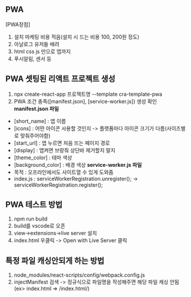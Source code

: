 ## PWA
[PWA장점]
1. 설치 마케팅 비용 적음(설치 시 드는 비용 100, 200원 정도)
2. 아날로그 유저들 배려
3. html css js 만으로 앱까지
4. 푸시알림, 센서 등

## PWA 셋팅된 리액트 프로젝트 생성
1. npx create-react-app 프로젝트명 --template cra-template-pwa
2. PWA 조건 충족([manifest.json], [service-worker.js]) 생성 확인
**manifest.json 파일**
- [short_name] : 앱 이름
- [icons] : 어떤 아이콘 사용할 것인지 -> 플랫폼마다 아이콘 크기가 다름(사이즈별로 맞춰주어야함)
- [start_url] : 앱 누르면 처음 뜨는 페이지 경로
- [display] : 앱켜면 브랑줘 상단바 제거할지 말지
- [theme_color] : 테마 색상
- [background_color] : 배경 색상
**service-worker.js 파일**
- 목적 : 오프라인에서도 사이트열 수 있게 도와줌
- index.js : serviceWorkerRegistration.unregister(); -> serviceWorkerRegistration.register();

## PWA 테스트 방법
1. npm run build
2. build를 vscode로 오픈
3. view->extensions->live server 설치
4. index.html 우클릭 -> Open with Live Server 클릭

## 특정 파일 캐싱안되게 하는 방법
1. node_modules/react-scripts/config/webpack.config.js
2. injectManifest 검색 -> 정규식으로 파일명을 작성해주면 해당 파일 캐싱 안됨(ex> index.html => /index\.html/)